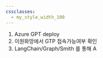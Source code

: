 ```yaml
---
cssclasses:
  - my_style_width_100
---
```


1. Azure GPT deploy 
2. 이원화망에서 GTP 접속가능여부 확인
3. LangChain/Graph/Smith 를 통해 A